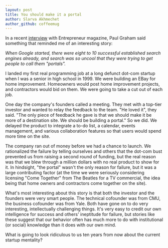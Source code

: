 ```yaml
---
layout: post
title: You should make it a portal
author: Slarva Akhmechet
author_github: coffeemug
--- 
```


In a recent [interview][] with Entrepreneur magazine, Paul Graham said
something that reminded me of an interesting story:

[interview]: http://www.entrepreneur.com/article/219377

_When Google started, there were eight to 10 successful established search
engines already, and search was so uncool that they were trying to get people
to call them "portals"._

I landed my first real programming job at a long defunct dot-com startup when I
was a senior in high school in 1999. We were building an EBay for home
improvement. Homeowners would post home improvement projects, and contractors
would bid on them. We were going to take a cut out of each job.
<!--more-->

One day the company's founders called a meeting. They met with a top-tier
investor and wanted to relay the feedback to the team. "He loved it", they
said. "The only piece of feedback he gave is that we should make it be more of
a destination site. We should be building a portal." So we did. We delayed the
product to integrate a to-do list, a calendar, events management, and various
collaboration features so that users would spend more time on the site.

The company ran out of money before we had a chance to launch. We rationalized
the failure by telling ourselves and others that the dot-com bust prevented us
from raising a second round of funding, but the real reason was that we blew
through a million dollars with no real product to show for it. In hindsight,
"the portal" wasn't the only reason for failure, but it was a large
contributing factor (at the time we were seriously considering licensing "Come
Together" from The Beatles for a TV commercial, the idea being that home owners
and contractors come together on the site).

What's most interesting about this story is that both the investor and the
founders were very smart people. The technical cofounder was from CMU, the
business cofounder was from Yale. Both have gone on to do very interesting,
intellectually challenging things. It's very easy to credit our own
intelligence for success and others' ineptitude for failure, but stories like
these suggest that our behavior often has much more to do with institutional
(or social) knowledge than it does with our own mind.

What is going to look ridiculous to us ten years from now about the current
startup mentality?
